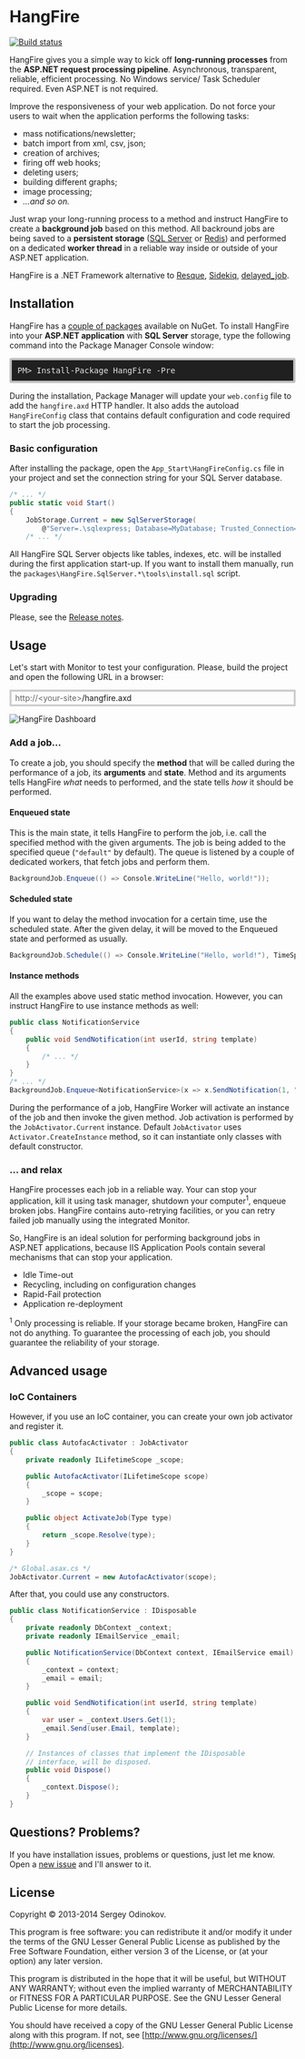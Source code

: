 HangFire 
=========

[![Build status](https://ci.appveyor.com/api/projects/status/qejwc7kshs1q75m4)](https://ci.appveyor.com/project/odinserj/hangfire)

HangFire gives you a simple way to kick off **long-running processes** from the **ASP.NET request processing pipeline**. Asynchronous, transparent, reliable, efficient processing. No Windows service/ Task Scheduler required. Even ASP.NET is not required.

Improve the responsiveness of your web application. Do not force your users to wait when the application performs the following tasks:

- mass notifications/newsletter;
- batch import from xml, csv, json;
- creation of archives;
- firing off web hooks;
- deleting users;
- building different graphs;
- image processing;
- *…and so on.*

Just wrap your long-running process to a method and instruct HangFire to create a **background job** based on this method. All backround jobs are being saved to a **persistent storage** ([SQL Server](http://www.microsoft.com/sql‎) or [Redis](http://redis.io)) and performed on a dedicated **worker thread** in a reliable way inside or outside of your ASP.NET application.

HangFire is a .NET Framework alternative to [Resque](https://github.com/resque/resque), [Sidekiq](http://sidekiq.org), [delayed_job](https://github.com/collectiveidea/delayed_job). 

Installation
-------------

HangFire has a [couple of packages](https://www.nuget.org/packages?q=hangfire) available on NuGet. To install HangFire into your **ASP.NET application** with **SQL Server** storage, type the following command into the Package Manager Console window:

<pre style="background-color: #202020;border: 4px solid silver;border-radius: 3px;color: #E2E2E2;display: block;padding: 10px;">PM> Install-Package HangFire -Pre</pre>

During the installation, Package Manager will update your `web.config` file to add the `hangfire.axd` HTTP handler. It also adds the autoload `HangFireConfig` class that contains default configuration and code required to start the job processing.

### Basic configuration

After installing the package, open the `App_Start\HangFireConfig.cs` file in your project and set the connection string for your SQL Server database.

```csharp
/* ... */
public static void Start()
{
    JobStorage.Current = new SqlServerStorage(
        @"Server=.\sqlexpress; Database=MyDatabase; Trusted_Connection=True;");
    /* ... */
```

All HangFire SQL Server objects like tables, indexes, etc. will be installed during the first application start-up. If you want to install them manually, run the `packages\HangFire.SqlServer.*\tools\install.sql` script.

### Upgrading

Please, see the [Release notes](https://github.com/odinserj/HangFire/releases).

Usage
------

Let's start with Monitor to test your configuration. Please, build the project and open the following URL in a browser:

<div style="border-radius: 0;border:solid 3px #ccc;background-color:#fcfcfc;box-shadow: 1px 1px 1px #ddd inset, 1px 1px 1px #eee;padding:3px 7px;">
<span style="color: #666;">http://&lt;your-site&gt;</span>/hangfire.axd
</div>

![HangFire Dashboard](https://github.com/odinserj/hangfire/raw/master/content/dashboard_min.png)

### Add a job…

To create a job, you should specify the **method** that will be called during the performance of a job, its **arguments** and **state**. Method and its arguments tells HangFire *what* needs to performed, and the state tells *how* it should be performed.

#### Enqueued state

This is the main state, it tells HangFire to perform the job, i.e. call the specified method with the given arguments. The job is being added to the specified queue (`"default"` by default). The queue is listened by a couple of dedicated workers, that fetch jobs and perform them.

```csharp
BackgroundJob.Enqueue(() => Console.WriteLine("Hello, world!"));
```

#### Scheduled state

If you want to delay the method invocation for a certain time, use the scheduled state. After the given delay, it will be moved to the Enqueued state and performed as usually.

```csharp
BackgroundJob.Schedule(() => Console.WriteLine("Hello, world!"), TimeSpan.FromDays(1));
```

#### Instance methods

All the examples above used static method invocation. However, you can instruct HangFire to use instance methods as well:

```csharp
public class NotificationService
{
    public void SendNotification(int userId, string template)
    {
        /* ... */
    }
}
/* ... */
BackgroundJob.Enqueue<NotificationService>(x => x.SendNotification(1, "hello"));
```

During the performance of a job, HangFire Worker will activate an instance of the job and then invoke the given method. Job activation is performed by the `JobActivator.Current` instance. Default `JobActivator` uses `Activator.CreateInstance` method, so it can instantiate only classes with default constructor.

### … and relax

HangFire processes each job in a reliable way. Your can stop your application, kill it using task manager, shutdown your computer<sup>1</sup>, enqueue broken jobs. HangFire contains auto-retrying facilities, or you can retry failed job manually using the integrated Monitor.

So, HangFire is an ideal solution for performing background jobs in ASP.NET applications, because IIS Application Pools contain several mechanisms that can stop your application.

* Idle Time-out
* Recycling, including on configuration changes
* Rapid-Fail protection
* Application re-deployment

<sup>1</sup> Only processing is reliable. If your storage became broken, HangFire can not do anything. To guarantee the processing of each job, you should guarantee the reliability of your storage.

Advanced usage
---------------

### IoC Containers

However, if you use an IoC container, you can create your own job activator and register it.

```csharp
public class AutofacActivator : JobActivator
{
    private readonly ILifetimeScope _scope;

    public AutofacActivator(ILifetimeScope scope)
    {
        _scope = scope;
    }

    public object ActivateJob(Type type)
    {
        return _scope.Resolve(type);
    }
}

/* Global.asax.cs */
JobActivator.Current = new AutofacActivator(scope);
```

After that, you could use any constructors.

```csharp
public class NotificationService : IDisposable
{
    private readonly DbContext _context;
    private readonly IEmailService _email;    

    public NotificationService(DbContext context, IEmailService email)
    {
        _context = context;
        _email = email;
    }

    public void SendNotification(int userId, string template)
    {
        var user = _context.Users.Get(1);
        _email.Send(user.Email, template);
    }

    // Instances of classes that implement the IDisposable
    // interface, will be disposed.
    public void Dispose()
    {
        _context.Dispose();
    }
}
```

Questions? Problems? 
---------------------

If you have installation issues, problems or questions, just let me know. Open a [new issue](https://github.com/odinserj/HangFire/issues?state=open) and I'll answer to it.

License
--------

Copyright © 2013-2014 Sergey Odinokov.

This program is free software: you can redistribute it and/or modify
it under the terms of the GNU Lesser General Public License as published by
the Free Software Foundation, either version 3 of the License, or
(at your option) any later version.

This program is distributed in the hope that it will be useful,
but WITHOUT ANY WARRANTY; without even the implied warranty of
MERCHANTABILITY or FITNESS FOR A PARTICULAR PURPOSE.  See the
GNU Lesser General Public License for more details.

You should have received a copy of the GNU Lesser General Public License
along with this program.  If not, see [http://www.gnu.org/licenses/](http://www.gnu.org/licenses).